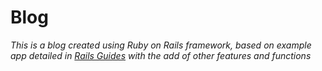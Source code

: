 # Blog

_This is a blog created using Ruby on Rails framework, based on example app detailed in [Rails Guides](https://guides.rubyonrails.org/getting_started.html) with the add of other features and functions_


